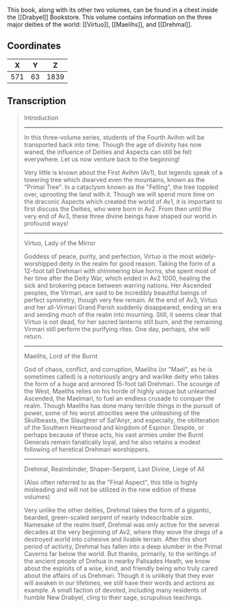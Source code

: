 

This book, along with its other two volumes, can be found in a chest inside the [[Drabyel]] Bookstore. This volume contains information on the three major deities of the world: [[Virtuo]], [[Maelihs]], and [[Drehmal]].

## Coordinates
| **X** | **Y** | **Z** |
| :---: | :---: | :---: |
|  571  |  63   | 1839  |

## Transcription
> Introduction
> ***
> In this three-volume series, students of the Fourth Avihm will be transported back into time. Though the age of divinity has now waned, the influence of Deities and Aspects can still be felt everywhere. Let us now venture back to the beginning!
>
> Very little is known about the First Avihm (Av1), but legends speak of a towering tree which dwarved even the mountains, known as the "Primal Tree". In a cataclysm known as the "Felling", the tree toppled over, uprooting the land with it. Though we will spend more time on the draconic Aspects which created the world of Av1, it is important to first discuss the Deities, who were born in Av2. From then until the very end of Av3, these three divine beings have shaped our world in profound ways!
> ***
> Virtuo, Lady of the Mirror
>
> Goddess of peace, purity, and perfection, Virtuo is the most widely-worshipped deity in the realm for good reason. Taking the form of a 12-foot tall Drehmari with shimmering blue horns, she spent most of her time after the Deity War, which ended in Av2 1000, healing the sick and brokering peace between warring nations. Her Ascended peoples, the Virmari, are said to be incredibly beautiful beings of perfect symmetry, though very few remain. At the end of Av3, Virtuo and her all-Virmari Grand Parish suddenly disappeared, ending an era and sending much of the realm into mourning. Still, it seems clear that Virtuo is not dead, for her sacred lanterns still burn, and the remaining Virmari still perform the purifying rites. One day, perhaps, she will return.
> ***
> Maelihs, Lord of the Burnt
>
> God of chaos, conflict, and corruption, Maelihs (or "Mael", as he is sometimes called) is a notoriously angry and warlike deity who takes the form of a huge and armored 15-foot tall Drehmari. The scourge of the West, Maelihs relies on his horde of highly unique but unlearned Ascended, the Maelmari, to fuel an endless crusade to conquer the realm. Though Maelihs has done many terrible things in the pursuit of power, some of his worst atrocities were the unleashing of the Skullbeasts, the Slaughter of Sal'Anyr, and especially, the obliteration of the Southern Heartwood and kingdom of Espinor. Despite, or perhaps because of these acts, his vast armies under the Burnt Generals remain fanatically loyal, and he also retains a modest following of heretical Drehmari worshippers.
> ***
> Drehmal, Realmbinder, Shaper-Serpent, Last Divine, Liege of All
>
> (Also often referred to as the "Final Aspect", this title is highly misleading and will not be utilized in the new edition of these volumes)
>
> Very unlike the other deities, Drehmal takes the form of a gigantic, bearded, green-scaled serpent of nearly indescribable size. Namesake of the realm itself, Drehmal was only active for the several decades at the very beginning of Av2, where they wove the dregs of a destroyed world into cohesive and livable terrain. After this short period of activity, Drehmal has fallen into a deep slumber in the Primal Caverns far below the world. But thanks, primarily, to the writings of the ancient people of Drehua in nearby Palisades Heath, we know about the exploits of a wise, kind, and friendly being who truly cared about the affairs of us Drehmari. Though it is unlikely that they ever will awaken in our lifetimes, we still have their words and actions as example. A small faction of devoted, including many residents of humble New Drabyel, cling to their sage, scrupulous teachings.




